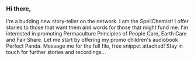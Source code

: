 ### Hi there,
I'm a budding new story-teller on the network. I am the SpellChemist!  I offer stories to those that want them and words for those that might fund me.  I'm interested in promoting Permaculture Principles of People Care, Earth Care and Fair Share. Let me start by offering my promo children's audiobook Perfect Panda. Message me for the full file, free snippet attached!  Stay in touch for further stories and recordings...

<!--
**spellchemist/spellchemist** is a ✨ _special_ ✨ repository because its `README.md` (this file) appears on your GitHub profile.

Here are some ideas to get you started:

- 🔭 I’m currently working on ...
- 🌱 I’m currently learning ...
- 👯 I’m looking to collaborate on ...
- 🤔 I’m looking for help with ...
- 💬 Ask me about ...
- 📫 How to reach me: ...
- 😄 Pronouns: ...
- ⚡ Fun fact: ...
-->
